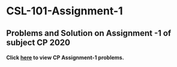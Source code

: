 # CSL-101-Assignment-1
## Problems and Solution on Assignment -1 of subject CP 2020

#### Click [here](https://github.com/ABD-01/CSL-101-Assignments/blob/docs/CP-Assignment-1.pdf) to view CP Assignment-1 problems.
